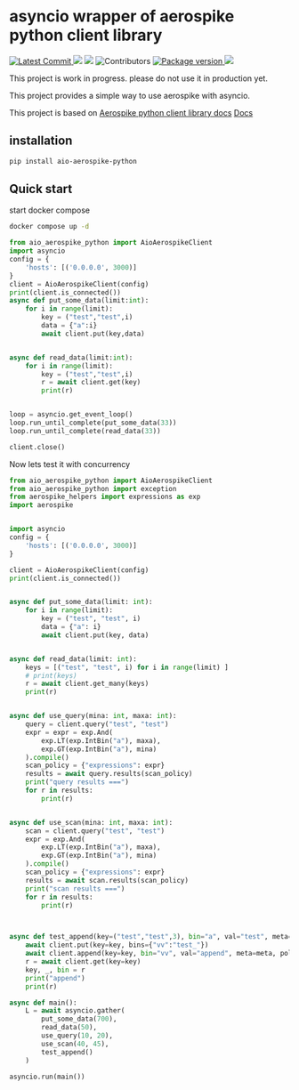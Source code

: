 # asyncio wrapper of aerospike python client library #



<a href="https://github.com/datacontinuo-com/aio_aerospike_python" target="_blank">
    <img src="https://img.shields.io/github/last-commit/datacontinuo-com/aio_aerospike_python" alt="Latest Commit">
</a>
<img src="https://img.shields.io/badge/License-Apache_2.0-blue.svg">
<a href="https://github.com/datacontinuo-com/aio_aerospike_python/issues"><img src="https://img.shields.io/github/issues/datacontinuo-com/aio_aerospike_python" /></a>
<img alt="Contributors" src="https://img.shields.io/github/contributors/datacontinuo-com/aio_aerospike_python">
<a href="https://pypi.org/project/aio-aerospike-python/" target="_blank">
    <img src="https://img.shields.io/pypi/v/aio-aerospike-python" alt="Package version">
</a>
<img src="https://img.shields.io/pypi/pyversions/aio-aerospike-python">


This project is work in progress. please do not use it in production yet. 




This project provides a simple way to use aerospike with asyncio. 

This project is based on  [Aerospike python client library docs](https://aerospike-python-client.readthedocs.io/en/latest/index.html) 
[Docs](https://github.com/aerospike/aerospike-client-python)

## installation ##

```bash
pip install aio-aerospike-python
```


## Quick start  ##
start docker compose 

```bash
docker compose up -d 
```

```python
from aio_aerospike_python import AioAerospikeClient
import asyncio
config = {
    'hosts': [('0.0.0.0', 3000)]
}
client = AioAerospikeClient(config)
print(client.is_connected())
async def put_some_data(limit:int):
    for i in range(limit):
        key = ("test","test",i)
        data = {"a":i}
        await client.put(key,data)


async def read_data(limit:int):
    for i in range(limit):
        key = ("test","test",i)
        r = await client.get(key)
        print(r)


loop = asyncio.get_event_loop()
loop.run_until_complete(put_some_data(33))
loop.run_until_complete(read_data(33))

client.close()
```

Now lets test it with concurrency
```python
from aio_aerospike_python import AioAerospikeClient
from aio_aerospike_python import exception
from aerospike_helpers import expressions as exp
import aerospike


import asyncio
config = {
    'hosts': [('0.0.0.0', 3000)]
}

client = AioAerospikeClient(config)
print(client.is_connected())


async def put_some_data(limit: int):
    for i in range(limit):
        key = ("test", "test", i)
        data = {"a": i}
        await client.put(key, data)


async def read_data(limit: int):
    keys = [("test", "test", i) for i in range(limit) ]
    # print(keys)
    r = await client.get_many(keys)
    print(r)


async def use_query(mina: int, maxa: int):
    query = client.query("test", "test")
    expr = expr = exp.And(
        exp.LT(exp.IntBin("a"), maxa),
        exp.GT(exp.IntBin("a"), mina)
    ).compile()
    scan_policy = {"expressions": expr}
    results = await query.results(scan_policy)
    print("query results ===")
    for r in results:
        print(r)


async def use_scan(mina: int, maxa: int):
    scan = client.query("test", "test")
    expr = exp.And(
        exp.LT(exp.IntBin("a"), maxa),
        exp.GT(exp.IntBin("a"), mina)
    ).compile()
    scan_policy = {"expressions": expr}
    results = await scan.results(scan_policy)
    print("scan results ===")
    for r in results:
        print(r)



async def test_append(key=("test","test",3), bin="a", val="test", meta=None, policy=None):
    await client.put(key=key, bins={"vv":"test_"})
    await client.append(key=key, bin="vv", val="append", meta=meta, policy=policy)
    r = await client.get(key=key)
    key, _, bin = r
    print("append")
    print(r)

async def main():
    L = await asyncio.gather(
        put_some_data(700),
        read_data(50),
        use_query(10, 20),
        use_scan(40, 45),
        test_append()
    )

asyncio.run(main())
```


